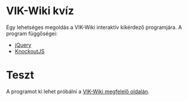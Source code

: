 # VIK-Wiki kvíz
Egy lehetséges megoldás a VIK-Wiki interaktív kikérdező programjára. A program függőségei:

* [jQuery][jquery]
* [KnockoutJS][knockoutjs]

# Teszt
A programot ki lehet próbálni a [VIK-Wiki megfelelő oldalán][testsite].

[jquery]: http://jquery.com "jQuery"
[knockoutjs]: http://knockoutjs.com "KnockoutJS"
[testsite]: http://wiki.test.sch.bme.hu/Szerkesztő:Madbence/Kvíz